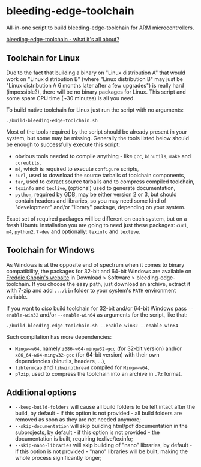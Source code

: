 bleeding-edge-toolchain
=======================

All-in-one script to build bleeding-edge-toolchain for ARM microcontrollers.

[bleeding-edge-toolchain - what it's all about?](http://www.freddiechopin.info/en/articles/35-arm/87-bleeding-edge-toolchain-o-co-chodzi)

Toolchain for Linux
-------------------

Due to the fact that building a binary on "Linux distribution A" that would work on "Linux distribution B" (where
"Linux distribution B" may just be "Linux distribution A 6 months later after a few upgrades") is really hard
(impossible?), there will be no binary packages for Linux. This script and some spare CPU time (~30 minutes) is all you
need.

To build native toolchain for Linux just run the script with no arguments:

`./build-bleeding-edge-toolchain.sh`

Most of the tools required by the script should be already present in your system, but some may be missing. Generally
the tools listed below should be enough to successfully execute this script:
- obvious tools needed to compile anything - like `gcc`, `binutils`, `make` and `coreutils`,
- `m4`, which is required to execute `configure` scripts,
- `curl`, used to download the source tarballs of toolchain components,
- `tar`, used to extract source tarballs and to compress compiled toolchain,
- `texinfo` and `texlive`, (optional) used to generate documentation,
- `python`, required by GDB, may be either version 2 or 3, but should contain headers and libraries, so you may need
some kind of "development" and/or "library" package, depending on your system.

Exact set of required packages will be different on each system, but on a fresh Ubuntu installation you are going to
need just these packages: `curl`, `m4`, `python2.7-dev` and optionally: `texinfo` and `texlive`.

Toolchain for Windows
---------------------

As Windows is at the opposite end of spectrum when it comes to binary compatibility, the packages for 32-bit and 64-bit
Windows are available on [Freddie Chopin's website](http://www.freddiechopin.info/) in Download > Software >
bleeding-edge-toolchain. If you choose the easy path, just download an archive, extract it with 7-zip and add `.../bin`
folder to your system's `PATH` environment variable.

If you want to _also_ build toolchain for 32-bit and/or 64-bit Windows pass `--enable-win32` and/or `--enable-win64` as
arguments for the script, like that:

`./build-bleeding-edge-toolchain.sh --enable-win32 --enable-win64`

Such compilation has more dependencies:
- `Mingw-w64`, namely `i686-w64-mingw32-gcc` (for 32-bit version) and/or `x86_64-w64-mingw32-gcc` (for 64-bit version)
with their own dependencies (binutils, headers, ...),
- `libtermcap` and `libwinpthread` compiled for `Mingw-w64`,
- `p7zip`, used to compress the toolchain into an archive in `.7z` format.

Additional options
------------------

- `--keep-build-folders` will cause all build folders to be left intact after the build, by default - if this option is
not provided - all build folders are removed as soon as they are not needed anymore;
- `--skip-documentation` will skip building html/pdf documentation in the subprojects, by default - if this option is not provided - the documentation is built, requiring texlive/texinfo;
- `--skip-nano-libraries` will skip building of "nano" libraries, by default - if this option is not provided - "nano"
libraries will be built, making the whole process significantly longer;
